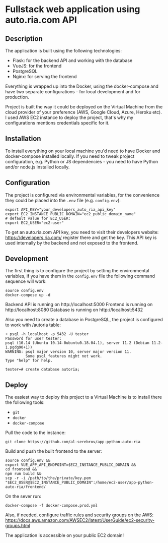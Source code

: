 # Fullstack web application using auto.ria.com API

## Description

The application is built using the following technologies:

- Flask: for the backend API and working with the database
- VueJS: for the frontend
- PostgreSQL
- Nginx: for serving the frontend

Everything is wrapped up into the Docker, using the docker-compose and have two separate configurations - for local development and for production.

Project is built the way it could be deployed on the Virtual Machine from the cloud provider of your preference (AWS, Google Cloud, Azure, Heroku etc). I used AWS EC2 instance to deploy the project, that's why my configurations mentions credentials specific for it.

## Installation

To install everything on your local machine you'd need to have Docker and docker-compose installed locally. If you need to tweak project configuration, e.g. Python or JS dependencies - you need to have Python and/or node.js installed locally.

## Configuration

The project is configured via environmental variables, for the convenience they could be placed into the `.env` file (e.g. `config.env`):

```
export API_KEY="your_developers_auto_ria_api_key"
export EC2_INSTANCE_PUBLIC_DOMAIN="ec2_public_domain_name"
# default value for EC2_USER:
export EC2_USER="ec2-user"
```

To get an auto.ria.com API key, you need to visit their developers website: https://developers.ria.com/ register there and get the key. This API key is used internally by the backend and not exposed to the frontend.

## Development

The first thing is to configure the project by setting the environmental variables, if you have them in the `config.env` file the following command sequence will work:

```
source config.env
docker-compose up -d
```

Backend API is running on http://localhost:5000 
Frontend is running on http://localhost:8080
Database is running on http://localhost:5432

Also you need to create a database in PostgreSQL, the project is configured to work with /autoria table:
```
➜ psql -h localhost -p 5432 -U tester
Password for user tester:
psql (10.14 (Ubuntu 10.14-0ubuntu0.18.04.1), server 11.2 (Debian 11.2-1.pgdg90+1))
WARNING: psql major version 10, server major version 11.
         Some psql features might not work.
Type "help" for help.

tester=# create database autoria;
```

## Deploy

The easiest way to deploy this project to a Virtual Machine is to install there the following tools:
- `git`
- `docker`
- `docker-compose`

Pull the code to the instance:
```
git clone https://github.com/al-serebrov/app-python-auto-ria
```

Build and push the built frontend to the server:
```
source config.env &&
export VUE_APP_API_ENDPOINT=$EC2_INSTANCE_PUBLIC_DOMAIN &&
cd frontend &&
npm run build &&
scp -r -i /path/to/the/private/key.pem "$EC2_USER@$EC2_INSTANCE_PUBLIC_DOMAIN":/home/ec2-user/app-python-auto-ria/frontend/
```

On the sever run:
```
docker-compose -f docker-compose.prod.yml
```

Also, if needed, configure traffic rules and security groups on the AWS: https://docs.aws.amazon.com/AWSEC2/latest/UserGuide/ec2-security-groups.html

The application is accessible on your public EC2 domain!
